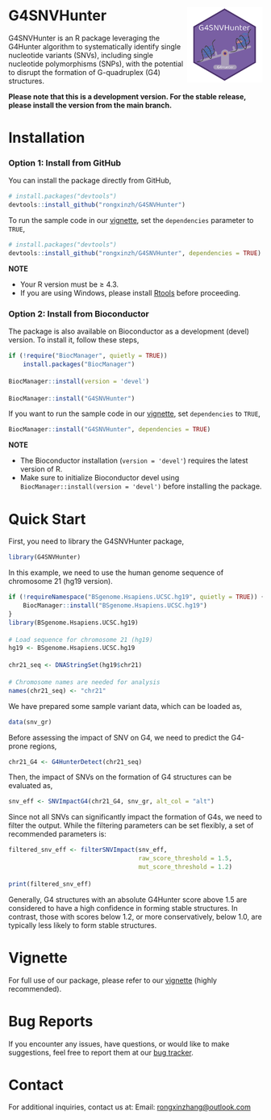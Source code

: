 # G4SNVHunter <img src="./vignettes/images/logo.png" align = "right" width = "150" />

G4SNVHunter is an R package leveraging the G4Hunter algorithm to systematically 
identify single nucleotide variants (SNVs), including single nucleotide 
polymorphisms (SNPs), with the potential to disrupt the formation of
G-quadruplex (G4) structures.

**Please note that this is a development version. For the stable release, please install the version from the main branch.**

# Installation
### Option 1: Install from GitHub

You can install the package directly from GitHub,
```r
# install.packages("devtools")
devtools::install_github("rongxinzh/G4SNVHunter")
```

To run the sample code in our [vignette](
https://bioconductor.org/packages/devel/bioc/vignettes/G4SNVHunter/inst/doc/G4SNVHunter.html
), set the `dependencies` parameter to `TRUE`,
```r
# install.packages("devtools")
devtools::install_github("rongxinzh/G4SNVHunter", dependencies = TRUE)
```

**NOTE**

* Your R version must be &#8805; 4.3.
* If you are using Windows, please install 
[Rtools](https://ohdsi.github.io/Hades/rSetup.html#Installing_RTools) 
before proceeding.

### Option 2: Install from Bioconductor

The package is also available on Bioconductor as a development (devel) version. 
To install it, follow these steps,
```r
if (!require("BiocManager", quietly = TRUE))
    install.packages("BiocManager")

BiocManager::install(version = 'devel')

BiocManager::install("G4SNVHunter")
```

If you want to run the sample code in our [vignette](
https://bioconductor.org/packages/devel/bioc/vignettes/G4SNVHunter/inst/doc/G4SNVHunter.html
), 
set `dependencies` to `TRUE`,

```r
BiocManager::install("G4SNVHunter", dependencies = TRUE)
```

**NOTE**

* The Bioconductor installation (`version = 'devel'`) requires the latest 
version of R.
* Make sure to initialize Bioconductor devel using 
`BiocManager::install(version = 'devel')` before installing the package.

# Quick Start

First, you need to library the G4SNVHunter package,

```r
library(G4SNVHunter)
```

In this example, we need to use the human genome sequence of chromosome 21 
(hg19 version).

```r
if (!requireNamespace("BSgenome.Hsapiens.UCSC.hg19", quietly = TRUE)) {
    BiocManager::install("BSgenome.Hsapiens.UCSC.hg19")
}
library(BSgenome.Hsapiens.UCSC.hg19)

# Load sequence for chromosome 21 (hg19)
hg19 <- BSgenome.Hsapiens.UCSC.hg19

chr21_seq <- DNAStringSet(hg19$chr21)

# Chromosome names are needed for analysis
names(chr21_seq) <- "chr21"

```

We have prepared some sample variant data, which can be loaded as,

```r
data(snv_gr)
```

Before assessing the impact of SNV on G4, we need to predict the G4-prone 
regions,

```r
chr21_G4 <- G4HunterDetect(chr21_seq)
```

Then, the impact of SNVs on the formation of G4 structures can be evaluated as,

```r
snv_eff <- SNVImpactG4(chr21_G4, snv_gr, alt_col = "alt")
```

Since not all SNVs can significantly impact the formation of G4s, we need to 
filter the output. While the filtering parameters can be set flexibly, a set of 
recommended parameters is:

```r
filtered_snv_eff <- filterSNVImpact(snv_eff, 
                                    raw_score_threshold = 1.5,
                                    mut_score_threshold = 1.2)

print(filtered_snv_eff)
```

Generally, G4 structures with an absolute G4Hunter score above 1.5 are 
considered to have a high confidence in forming stable structures. In contrast, 
those with scores below 1.2, or more conservatively, below 1.0, are typically 
less likely to form stable structures.

# Vignette

For full use of our package, please refer to our [vignette](
https://bioconductor.org/packages/devel/bioc/vignettes/G4SNVHunter/inst/doc/G4SNVHunter.html)
(highly recommended). 

# Bug Reports

If you encounter any issues, have questions, or would like to make suggestions, 
feel free to report them at our [bug tracker](
https://github.com/rongxinzh/G4SNVHunter/issues).

# Contact

For additional inquiries, contact us at: 
Email: rongxinzhang@outlook.com
